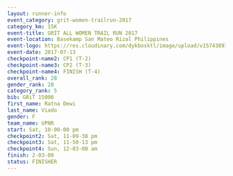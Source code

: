```yaml
---
layout: runner-info 
event_category: grit-women-trailrun-2017 
category_km: 15K 
event-title: GRIT ALL WOMEN TRAIL RUN 2017 
event-location: Basekamp San Mateo Rizal Philippines 
event-logo: https://res.cloudinary.com/dykbosktl/image/upload/v1574389137/Logo/a04c0-grit-logo_yxzsau.png 
event-date: 2017-07-13 
checkpoint-name2: CP1 (T-2) 
checkpoint-name3: CP2 (T-3) 
checkpoint-name4: FINISH (T-4) 
overall_rank: 28
gender_rank: 28
category_rank: 5
bib: GRiT 15006
first_name: Ratna Dewi
last_name: Viado
gender: F
team_name: UPNR
start: Sat, 10-00-00 pm
checkpoint2: Sat, 11-09-38 pm
checkpoint3: Sat, 11-50-13 pm
checkpoint4: Sun, 12-03-00 am
finish: 2-03-00
status: FINISHER
---
```

